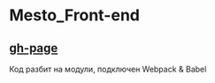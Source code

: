 # Mesto_Front-end
## [gh-page](https://aoseledec.github.io/st11/)

Код разбит на модули, подключен Webpack & Babel
